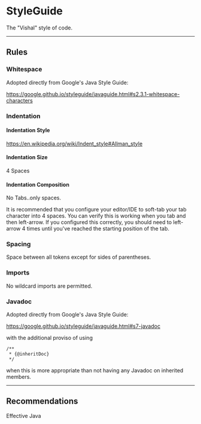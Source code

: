 # StyleGuide
The "Vishal" style of code.


--------------------
## Rules

### Whitespace

Adopted directly from Google's Java Style Guide:

https://google.github.io/styleguide/javaguide.html#s2.3.1-whitespace-characters

### Indentation

#### Indentation Style


https://en.wikipedia.org/wiki/Indent_style#Allman_style

#### Indentation Size

4 Spaces


#### Indentation Composition

No Tabs..only spaces.

It is recommended that you configure your editor/IDE to soft-tab your tab character into 4 spaces.
You can verify this is working when you tab and then left-arrow.  If you configured this correctly, you should need to left-arrow 4 times until you've reached the starting position of the tab.



### Spacing

Space between all tokens except for sides of parentheses.



### Imports

No wildcard imports are permitted.

### Javadoc

Adopted directly from Google's Java Style Guide:

https://google.github.io/styleguide/javaguide.html#s7-javadoc

with the additional proviso of using 

```
/**
 * {@inheritDoc}
 */
```

when this is more appropriate than not having any Javadoc on inherited members.

---------------
## Recommendations

Effective Java


